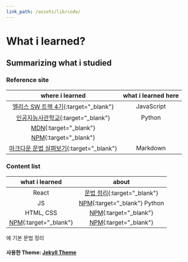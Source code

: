 ```yaml
---
link_path: /assets/lib/code/
---
```


# What i learned?

## Summarizing what i studied

### Reference site

|                                                                                         where i learned                                                                                         | what i learned here |
| :---------------------------------------------------------------------------------------------------------------------------------------------------------------------------------------------: | :-----------------: |
|                                                                [엘리스 SW 트랙 4기](https://elice.training/){:target="\_blank"}                                                                 |     JavaScript      |
|                                                                [인공지능사관학교](https://gj-aischool.or.kr/){:target="\_blank"}                                                                |       Python        |
|                                                                   [MDN](https://developer.mozilla.org/ko/){:target="\_blank"}                                                                   |                     |
|                                                                        [NPM](https://www.npmjs.com/){:target="\_blank"}                                                                         |                     |
| [마크다운 문법 살펴보기](https://docs.github.com/en/get-started/writing-on-github/getting-started-with-writing-and-formatting-on-github/basic-writing-and-formatting-syntax){:target="\_blank"} |      Markdown       |

### Content list

|                  what i learned                  |                          about                          |
| :----------------------------------------------: | :-----------------------------------------------------: |
|                      React                       |    [문법 정리](react-grammar.jsx){:target="\_blank"}    |
|                        JS                        | [NPM](https://www.npmjs.com/){:target="\_blank"} Python |
|                    HTML, CSS                     |    [NPM](https://www.npmjs.com/){:target="\_blank"}     |
| [NPM](https://www.npmjs.com/){:target="\_blank"} |    [NPM](https://www.npmjs.com/){:target="\_blank"}     |

에 기본 문법 정리

#### 사용한 Theme: [Jekyll Theme](./Chirpy-README.md)

